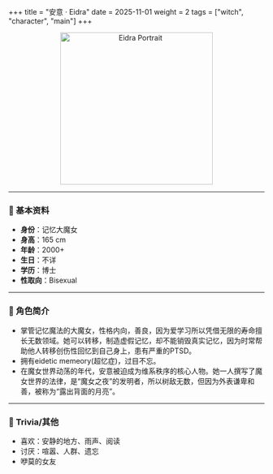 +++
title = "安意 · Eidra"
date = 2025-11-01
weight = 2
tags = ["witch", "character", "main"]
+++

<p align="center">
  <img src="/images/Radom_Edirasuit.png" width="300" alt="Eidra Portrait">
</p>

---

### 📜 基本资料
- **身份**：记忆大魔女  
- **身高**：165 cm  
- **年龄**：2000+ 
- **生日**：不详 
- **学历**：博士
- **性取向**：Bisexual

---

### 💫 角色简介
- 掌管记忆魔法的大魔女，性格内向，善良，因为爱学习所以凭借无限的寿命擅长无数领域。她可以转移，制造虚假记忆，却不能销毁真实记忆，因为时常帮助他人转移创伤性回忆到自己身上，患有严重的PTSD。  
- 拥有eidetic memeory(超忆症)，过目不忘。  
- 在魔女世界动荡的年代，安意被迫成为维系秩序的核心人物。她一人撰写了魔女世界的法律，是“魔女之夜”的发明者，所以树敌无数，但因为外表谦卑和善，被称为“露出背面的月亮”。  

---

### 🌸 Trivia/其他
- 喜欢：安静的地方、雨声、阅读
- 讨厌：喧嚣、人群、遗忘
- 咿莫的女友

<script defer src="/js/cursor-stars.js"></script>  

